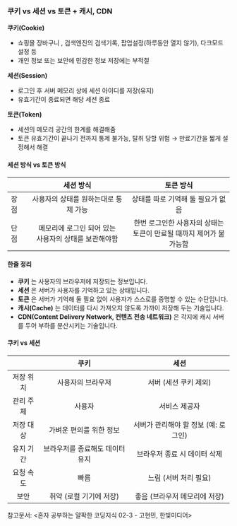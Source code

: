 ### 쿠키 vs 세션 vs 토큰 + 캐시, CDN

**쿠키(Cookie)**
- 쇼핑몰 장바구니 , 검색엔진의 검색기록, 팝업설정(하루동안 열지 않기), 다크모드 설정 등 
- 개인 정보 또는 보안에 민감한 정보 저장에는 부적절

**세션(Session)**
- 로그인 후 서버 메모리 상에 세션 아이디를 저장(유지)
- 유효기간이 종료되면 해당 세션 종료

**토큰(Token)**
- 세션의 메모리 공간의 한계를 해결해줌
-  토큰 유효기간이 끝나기 전까지 통제 불가능, 탈취 당할 위험 → 만료기간을 짧게 설정해서 해결


#### 세션 방식 vs 토큰 방식
|      |                        세션 방식                         |                               토큰 방식                                |
| ---- |:--------------------------------------------------------:|:----------------------------------------------------------------------:|
| 장점 |           사용자의 상태를 원하는대로 통제 가능           |                   상태를 따로 기억해 둘 필요가 없음                    |
| 단점 | 메모리에 로그인 되어 있는 <br>사용자의 상태를 보관해야함 | 한번 로그인한 사용자의 상태는 <br>토큰이 만료될 때까지 제어가 불가능함 |

#### 한줄 정리 
- **쿠키** 는 사용자의 브라우저에 저장되는 정보입니다.
- **세션** 은 서버가 사용자를 기억하고 있는 상태입니다. 
- **토큰** 은 서버가 기억해 둘 필요 없이 사용자가 스스로를 증명할 수 있는 수단입니다.
- **캐시(Cache)** 는 데이터를 다시 가져오지 않도록 가까이 저장해 두는 기술입니다.
- **CDN(Content Delivery Network, 컨텐츠 전송 네트워크)** 은 각지에 캐시 서버를 두어 부하를 분산시키는 기술입니다. 

#### 쿠키 vs 세션
|           |              쿠키               |                 세션                 |
|:---------:|:-------------------------------:|:------------------------------------:|
| 저장 위치 |        사용자의 브라우저        |        서버 (세션 쿠키 제외)         |
| 관리 주체 |             사용자              |            서비스 제공자             |
| 저장 대상 |     가벼운 편의를 위한 정보     | 서버가 관리해야 할 정보 (예: 로그인) |
| 유지 기간 | 브라우저를 종료해도 데이터 유지 |     브라우저 종료 시 데이터 삭제     |
| 요청 속도 |              빠름               |        느림 (서버 처리 필요)         |
|   보안    |     취약 (로컬 기기에 저장)     |    좋음 (브라우저 메모리에 저장)     |

참고문서: <혼자 공부하는 얄팍한 코딩지식 02-3 - 고현민, 한빛미디어>